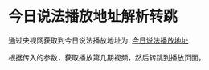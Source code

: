 # 今日说法播放地址解析转跳

通过央视网获取到今日说法播放地址为: [今日说法播放地址](https://api.cntv.cn/NewVideo/getVideoListByColumn?id=TOPC1451464665008914&n=20&sort=desc&p=1&mode=0&serviceId=tvcctv&cb=Callback)

根据传入的参数，获取播放第几期视频，然后转跳到播放页面。
